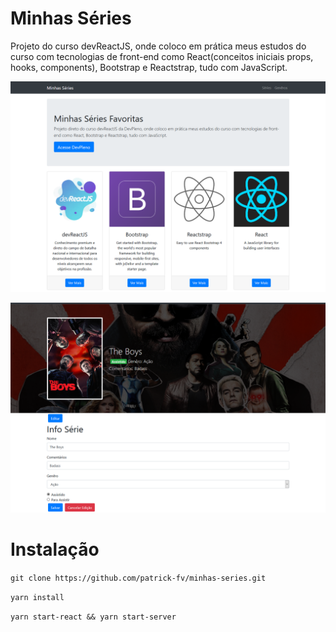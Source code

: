 # Minhas Séries

Projeto do curso devReactJS, onde coloco em prática meus estudos do curso com tecnologias de front-end como React(conceitos iniciais props, hooks, components), Bootstrap e Reactstrap, tudo com JavaScript.


[![](./image/img2.png)](https://github.com/patrick-fv/minhas-series/blob/master/image/img2.png?raw=true)

[![](./image/img1.png)](https://github.com/patrick-fv/minhas-series/blob/master/image/img1.png?raw=true)

# Instalação

`git clone https://github.com/patrick-fv/minhas-series.git`

`yarn install`

`yarn start-react && yarn start-server`
